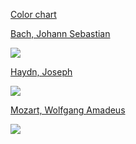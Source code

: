 
[Color chart](https://docs.google.com/spreadsheets/d/1f988o68HDvk335xXllJD16vxLBuRcmm3vg6U9lVaYpA/edit#gid=0)

[Bach, Johann Sebastian](https://commons.wikimedia.org/wiki/File:Johann_Sebastian_Bach_-_Google_Arts_Project.jpg)

![](https://upload.wikimedia.org/wikipedia/commons/thumb/2/2a/Johann_Sebastian_Bach_-_Google_Arts_Project.jpg/492px-Johann_Sebastian_Bach_-_Google_Arts_Project.jpg)

[Haydn, Joseph](https://commons.wikimedia.org/wiki/File:Joseph_Haydn,_m%C3%A5lning_av_Thomas_Hardy_fr%C3%A5n_1792.jpg)

![](https://upload.wikimedia.org/wikipedia/commons/thumb/6/69/Joseph_Haydn%2C_m%C3%A5lning_av_Thomas_Hardy_fr%C3%A5n_1792.jpg/380px-Joseph_Haydn%2C_m%C3%A5lning_av_Thomas_Hardy_fr%C3%A5n_1792.jpg)

[Mozart, Wolfgang Amadeus](https://commons.wikimedia.org/wiki/File:Wolfgang-amadeus-mozart_1.jpg)

![](https://upload.wikimedia.org/wikipedia/commons/thumb/1/1e/Wolfgang-amadeus-mozart_1.jpg/408px-Wolfgang-amadeus-mozart_1.jpg)


